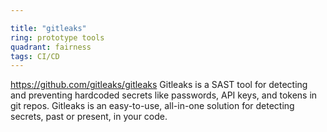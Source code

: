 ```yaml
---

title: "gitleaks"
ring: prototype tools
quadrant: fairness
tags: CI/CD
---
```

https://github.com/gitleaks/gitleaks
Gitleaks is a SAST tool for detecting and preventing hardcoded secrets like passwords, API keys, and tokens in git repos. Gitleaks is an easy-to-use, all-in-one solution for detecting secrets, past or present, in your code.
